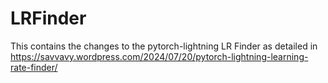 # LRFinder
This contains the changes to the pytorch-lightning LR Finder as detailed in https://savvavy.wordpress.com/2024/07/20/pytorch-lightning-learning-rate-finder/
